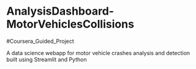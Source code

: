 # AnalysisDashboard-MotorVehiclesCollisions
#Coursera_Guided_Project

A data science webapp for motor vehicle crashes analysis and detection built using Streamlit and Python
